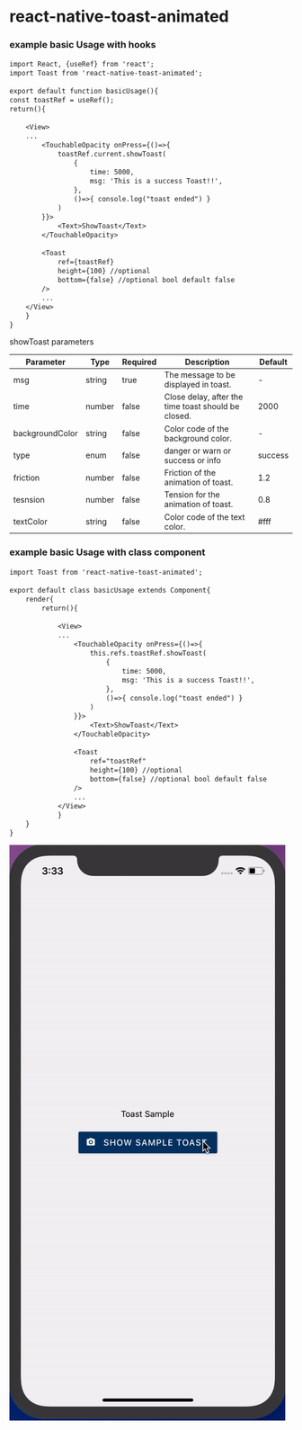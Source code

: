 # react-native-toast-animated
### example basic Usage with hooks


    
    import React, {useRef} from 'react';
	import Toast from 'react-native-toast-animated';

	export default function basicUsage(){
	const toastRef = useRef();
	return(){

		<View>
		...
			<TouchableOpacity onPress={()=>{
				toastRef.current.showToast(
					{
						time: 5000,
						msg: 'This is a success Toast!!',
					},
					()=>{ console.log("toast ended") }
				)
			}}>
				<Text>ShowToast</Text>
			</TouchableOpacity>

			<Toast
				ref={toastRef}
				height={100} //optional
				bottom={false} //optional bool default false
			/>
			...
		</View>
		}
	}



showToast parameters

| Parameter       | Type   | Required | Description                                         | Default |
|-----------------|--------|----------|-----------------------------------------------------|---------|
| msg             | string | true     | The message to be displayed in toast.               | -       |
| time            | number | false    | Close delay, after the time toast should be closed. | 2000    |
| backgroundColor | string | false    | Color code of the background color.                 | -       |
| type            | enum   | false    | danger or warn or success or info                   | success |
| friction        | number | false    | Friction of the animation of toast.                 | 1.2     |
| tesnsion        | number | false    | Tension for the animation of toast.                 | 0.8     |
| textColor       | string | false    | Color code of the text color.                       | #fff    |


### example basic Usage with class component

	import Toast from 'react-native-toast-animated';

	export default class basicUsage extends Component{
		render{
			return(){

				<View>
				...
					<TouchableOpacity onPress={()=>{
						this.refs.toastRef.showToast(
							{
								time: 5000,
								msg: 'This is a success Toast!!',
							},
							()=>{ console.log("toast ended") }
						)
					}}>
						<Text>ShowToast</Text>
					</TouchableOpacity>

					<Toast
						ref="toastRef"
						height={100} //optional
						bottom={false} //optional bool default false
					/>
					...
				</View>
				}
		}
	}


![screenshot](./src/sample.gif)